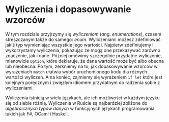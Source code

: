 # Wyliczenia i dopasowywanie wzorców

W tym rozdziale przyjrzymy się *wyliczeniom* (*ang. enumerations*),
czasem streszczanym także do samego: *enum*.
Wyliczeniami możesz zdefiniować jakiś typ wymieniając wszystkie jego wartości. 
Najpierw zdefiniujemy i wykorzystamy wyliczenia, pokazując że mogą one przekazywać zarówno
znaczenie, jak i dane. Później omówimy szczególnie przydatne wyliczenie, mianowicie `Option`, które
deklaruje, że dana wartość może być albo obecna lub nieobecna. 
Po tym, zerkniemy na to,
jak dopasowywanie wzorców w wyrażeniach `match` ułatwia wybór uruchomionego kodu
dla różnych wartości wyliczeń. A na koniec, zajmiemy się wyrażeniem `if let`
które jest kolejnym poręcznym i zwięzłym idiomem przydatnym do radzenia sobie
z wyliczeniami.

Wyliczenia istnieją w wielu językach, ale ich możliwości
w każdym języku się od siebie różnią. Wyliczenia w Ruście są najbardziej zbliżone do *algebraicznych typów danych* w
funkcyjnych językach programowania, takich jak F#, OCaml i Haskell.
